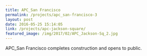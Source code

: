 ```yaml
---
title: APC_San Francisco
permalink: /projects/apc_san-francisco-3
layout: post
date: 2016-05-25 15:14:05
link: /projects/apc-jackson-square/
featured_image: /img/2017/02/APC_Jackson-Sq_2.jpg
---
```


APC_San Francisco completes construction and opens to public.
